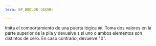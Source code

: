 ```yaml
---
term: OP_BOOLOR (0X9B)

---
```

Imita el comportamiento de una puerta lógica `OR`. Toma dos valores en la parte superior de la pila y devuelve `1` si uno o ambos elementos son distintos de cero. En caso contrario, devuelve "0".